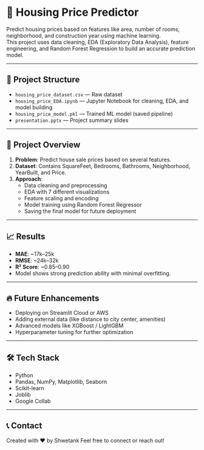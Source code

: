 # 🏡 Housing Price Predictor

Predict housing prices based on features like area, number of rooms, neighborhood, and construction year using machine learning.  
This project uses data cleaning, EDA (Exploratory Data Analysis), feature engineering, and Random Forest Regression to build an accurate prediction model.

---

## 📂 Project Structure
- `housing_price_dataset.csv` — Raw dataset
- `housing_price_EDA.ipynb` — Jupyter Notebook for cleaning, EDA, and model building
- `housing_price_model.pkl` — Trained ML model (saved pipeline)
- `presentation.pptx` — Project summary slides

---

## 🚀 Project Overview
1. **Problem**: Predict house sale prices based on several features.
2. **Dataset**: Contains SquareFeet, Bedrooms, Bathrooms, Neighborhood, YearBuilt, and Price.
3. **Approach**:
   - Data cleaning and preprocessing
   - EDA with 7 different visualizations
   - Feature scaling and encoding
   - Model training using Random Forest Regressor
   - Saving the final model for future deployment

---

## 📈 Results
- **MAE**: ~17k–25k
- **RMSE**: ~24k–32k
- **R² Score**: ~0.85–0.90
- Model shows strong prediction ability with minimal overfitting.

---

## 🔥 Future Enhancements
- Deploying on Streamlit Cloud or AWS
- Adding external data (like distance to city center, amenities)
- Advanced models like XGBoost / LightGBM
- Hyperparameter tuning for further optimization

---

## 🛠️ Tech Stack
- Python
- Pandas, NumPy, Matplotlib, Seaborn
- Scikit-learn
- Joblib
- Google Collab

---

## 📞 Contact
Created with ❤️ by Shwetank
Feel free to connect or reach out!


